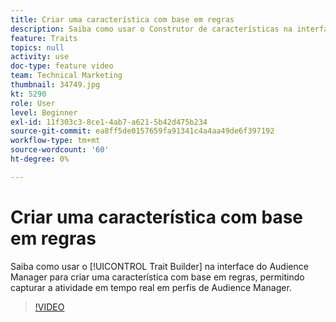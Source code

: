 ```yaml
---
title: Criar uma característica com base em regras
description: Saiba como usar o Construtor de características na interface do usuário do Audience Manager para criar uma característica com base em regras e capturar atividades em tempo real em perfis do Audience Manager.
feature: Traits
topics: null
activity: use
doc-type: feature video
team: Technical Marketing
thumbnail: 34749.jpg
kt: 5290
role: User
level: Beginner
exl-id: 11f303c3-8ce1-4ab7-a621-5b42d475b234
source-git-commit: ea8ff5de0157659fa91341c4a4aa49de6f397192
workflow-type: tm+mt
source-wordcount: '60'
ht-degree: 0%

---
```


# Criar uma característica com base em regras

Saiba como usar o [!UICONTROL Trait Builder] na interface do Audience Manager para criar uma característica com base em regras, permitindo capturar a atividade em tempo real em perfis de Audience Manager.

>[!VIDEO](https://video.tv.adobe.com/v/34749/?quality=12&learn=on)
